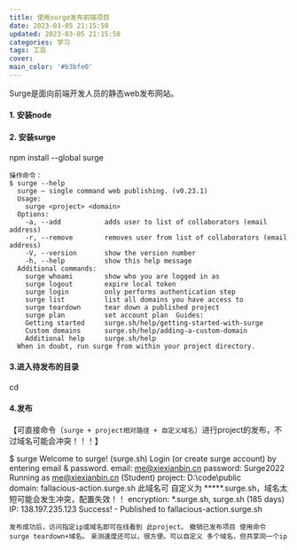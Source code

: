 ```yaml
---
title: 使用surge发布前端项目
date: 2023-03-05 21:15:50
updated: 2023-03-05 21:15:50
categories: 学习
tags: 工具
cover:
main_color: '#b3bfe0'
---
```


Surge是面向前端开发人员的静态web发布网站。

#### 1. 安装node
#### 2. 安装surge
npm install --global surge

<!--more-->

```
操作命令：
$ surge --help
  surge – single command web publishing. (v0.23.1)
  Usage:
    surge <project> <domain>
  Options:
    -a, --add           adds user to list of collaborators (email address)
    -r, --remove        removes user from list of collaborators (email address)
    -V, --version       show the version number
    -h, --help          show this help message
  Additional commands:
    surge whoami        show who you are logged in as
    surge logout        expire local token
    surge login         only performs authentication step
    surge list          list all domains you have access to
    surge teardown      tear down a published project
    surge plan          set account plan  Guides:
    Getting started     surge.sh/help/getting-started-with-surge
    Custom domains      surge.sh/help/adding-a-custom-domain
    Additional help     surge.sh/help
  When in doubt, run surge from within your project directory.
```

#### 3.进入待发布的目录
cd <to-public-dir>
#### 4.发布

【可直接命令（`surge + project相对路径 + 自定义域名`）进行project的发布，不过域名可能会冲突！！！】

$ surge
   Welcome to surge! (surge.sh)
   Login (or create surge account) by entering email & password.
          email: me@xiexianbin.cn
       password: Surge2022
   Running as me@xiexianbin.cn (Student)
        project: D:\code\public\
domain: fallacious-action.surge.sh 此域名可 自定义为 *****.surge.sh，域名太短可能会发生冲突，配置失效！！
     encryption: *.surge.sh, surge.sh (185 days)
             IP: 138.197.235.123
   Success! - Published to fallacious-action.surge.sh

`发布成功后，访问指定ip或域名即可在线看到 此project。`
`撤销已发布项目 使用命令 surge teardown+域名。`
`亲测速度还可以，很方便。可以自定义 多个域名，但共享同一个ip`
